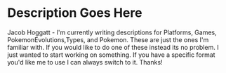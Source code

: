 # Description Goes Here

Jacob Hoggatt - I'm currently writing descriptions for Platforms, Games, PokemonEvolutions,Types, and Pokemon. These are just the ones I'm familiar with. If you would like to do one of these instead its no problem. I just wanted to start working on something. If you have a specific format you'd like me to use I can always switch to it. Thanks!